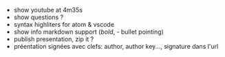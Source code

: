 - show youtube <id> at 4m35s
- show questions ?
- syntax highliters for atom & vscode
- show info markdown support (*bold*, - bullet pointing)
- publish presentation, zip it ?
- préentation signées avec clefs: author, author key..., signature dans l'url
